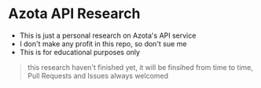 # Azota API Research
- This is just a personal research on Azota's API service
- I don't make any profit in this repo, so don't sue me
- This is for educational purposes only

> this research haven't finished yet, it will be finsihed from time to time,
> Pull Requests and Issues always welcomed
